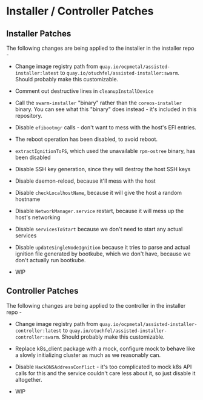 # Installer / Controller Patches

## Installer Patches
The following changes are being applied to the installer in the installer repo -
- Change image registry path from `quay.io/ocpmetal/assisted-installer:latest`
  to `quay.io/otuchfel/assisted-installer:swarm`. Should probably make this customizable.

- Comment out destructive lines in `cleanupInstallDevice`

- Call the `swarm-installer` "binary" rather than the `coreos-installer` binary. You can see what this
  "binary" does instead - it's included in this repository.

- Disable `efibootmgr` calls - don't want to mess with the host's EFI entries.

- The reboot operation has been disabled, to avoid reboot.

- `extractIgnitionToFS`, which used the unavailable `rpm-ostree` binary, has been disabled

- Disable SSH key generation, since they will destroy the host SSH keys

- Disable daemon-reload, because it'll mess with the host

- Disable `checkLocalhostName`, because it will give the host a random hostname

- Disable `NetworkManager.service` restart, because it will mess up the host's networking

- Disable `servicesToStart` because we don't need to start any actual services

- Disable `updateSingleNodeIgnition` because it tries to parse and actual ignition file generated by
  bootkube, which we don't have, because we don't actually run bootkube.

- WIP


## Controller Patches
The following changes are being applied to the controller in the installer repo -
- Change image registry path from `quay.io/ocpmetal/assisted-installer-controller:latest`
  to `quay.io/otuchfel/assisted-installer-controller:swarm`. Should probably make this customizable.

- Replace k8s_client package with a mock, configure mock to behave like a slowly initializing
  cluster as much as we reasonably can.

- Disable `HackDNSAddressConflict` - it's too complicated to mock k8s API calls for this and the
  service couldn't care less about it, so just disable it altogether.

- WIP

